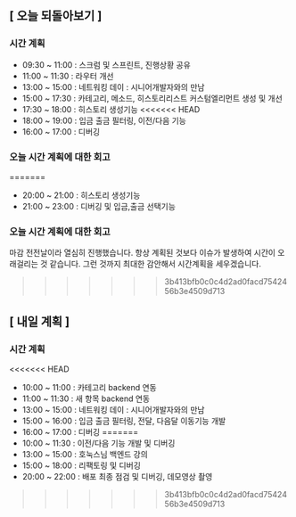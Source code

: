 ## [ 오늘 되돌아보기 ]

### 시간 계획

- 09:30 ~ 11:00 : 스크럼 및 스프린트, 진행상황 공유
- 11:00 ~ 11:30 : 라우터 개선
- 13:00 ~ 15:00 : 네트워킹 데이 : 시니어개발자와의 만남
- 15:00 ~ 17:30 : 카테고리, 메소드, 히스토리리스트 커스텀엘리먼트 생성 및 개선
- 17:30 ~ 18:00 : 히스토리 생성기능
<<<<<<< HEAD
- 18:00 ~ 19:00 : 입금 출금 필터링, 이전/다음 기능
- 16:00 ~ 17:00 : 디버깅

### 오늘 시간 계획에 대한 회고

=======
- 20:00 ~ 21:00 : 히스토리 생성기능
- 21:00 ~ 23:00 : 디버깅 및 입금,출금 선택기능

### 오늘 시간 계획에 대한 회고

마감 전전날이라 열심히 진행했습니다. 항상 계획된 것보다 이슈가 발생하여 시간이 오래걸리는 것 같습니다.
그런 것까지 최대한 감안해서 시간계획을 세우겠습니다.

>>>>>>> 3b413bfb0c0c4d2ad0facd7542456b3e4509d713
## [ 내일 계획 ]

### 시간 계획

<<<<<<< HEAD
- 10:00 ~ 11:00 : 카테고리 backend 연동
- 11:00 ~ 11:30 : 새 항목 backend 연동
- 13:00 ~ 15:00 : 네트워킹 데이 : 시니어개발자와의 만남
- 15:00 ~ 16:00 : 입금 출금 필터링, 전달, 다음달 이동기능 개발
- 16:00 ~ 17:00 : 디버깅
=======
- 10:00 ~ 11:30 : 이전/다음 기능 개발 및 디버깅
- 13:00 ~ 15:00 : 호눅스님 백엔드 강의
- 15:00 ~ 18:00 : 리팩토링 및 디버깅
- 20:00 ~ 22:00 : 배포 최종 점검 및 디버깅, 데모영상 촬영
>>>>>>> 3b413bfb0c0c4d2ad0facd7542456b3e4509d713
